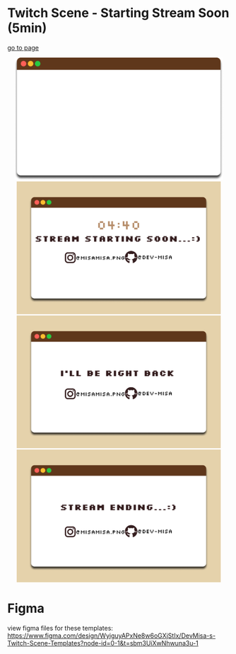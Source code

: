 # Twitch Scene - Starting Stream Soon (5min)

[go to page](https://dev-misa.github.io/StartingSoon/)

<div align="center">
<img src ="images/apple window (my style).png" height="277">
<img src ="images/Starting soon..._).png" height="300">
<img src ="images/Be right back!.png" height="300">
<img src ="images/Ending stream....png" height="300">
</div>

# Figma 
view figma files for these templates: https://www.figma.com/design/WyiguyAPxNe8w6oGXjStIx/DevMisa-s-Twitch-Scene-Templates?node-id=0-1&t=sbm3UiXwNhwuna3u-1
